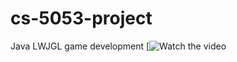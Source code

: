 # cs-5053-project
Java LWJGL game development
[![Watch the video](https://drive.google.com/file/d/1ceLKpiwAVOWQrylVveeOdMTkoyjmiuSa/view?usp=sharing)
